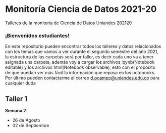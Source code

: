 # Monitoría Ciencia de Datos 2021-20
Talleres de la monitoria de Ciencia de Datos Uniandes 202120
 
### ¡Bienvenidos estudiantes!
En este repositorio pueden encontrar todos los talleres y datos relacionados con los temas que vamos a ver durante el segundo semestre del año 2021, la estructura de las carpetas será por taller, es decir cada uno va a tener asignada una carpeta, además voy a cargar los archivos ipynb(Notebook editable) y los archivos html(Notebook observable), esto con el propósito de que puedan ver más fácil la información que reposa en los notebooks.
Por último pueden contactarme al correo d.ocampo@uniandes.edu.co para cualquier duda

## Taller 1
**Semana 2** 
* 26 de Agosto
* 02 de Septiembre


